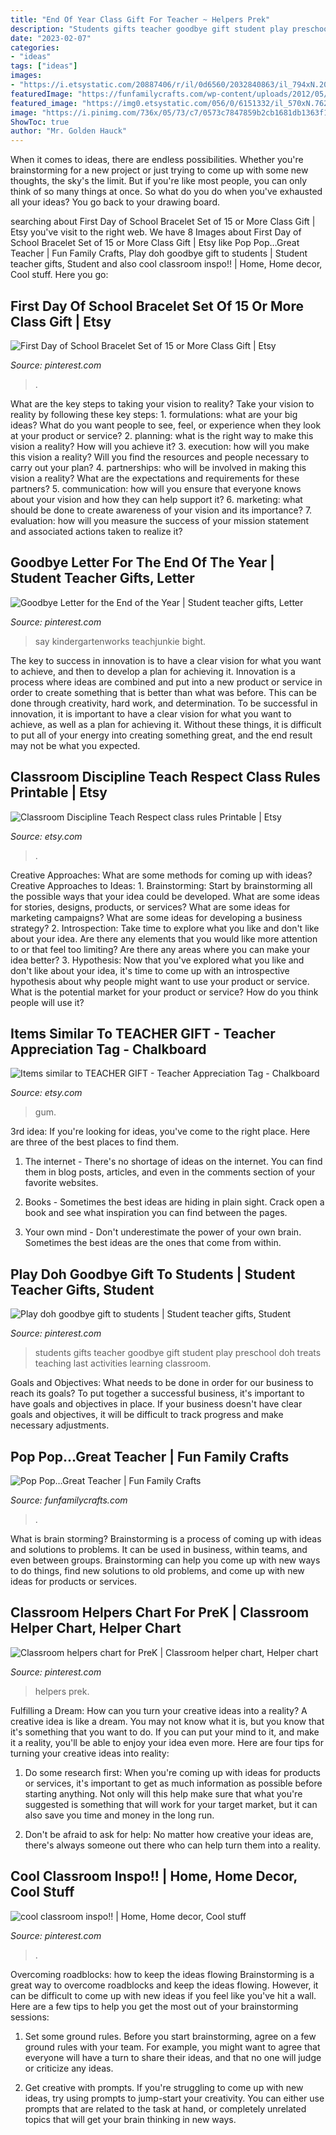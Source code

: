 ```yaml
---
title: "End Of Year Class Gift For Teacher ~ Helpers Prek"
description: "Students gifts teacher goodbye gift student play preschool doh treats teaching last activities learning classroom"
date: "2023-02-07"
categories:
- "ideas"
tags: ["ideas"]
images:
- "https://i.etsystatic.com/20887406/r/il/0d6560/2032840863/il_794xN.2032840863_1y1p.jpg"
featuredImage: "https://funfamilycrafts.com/wp-content/uploads/2012/05/pop-pop.jpg"
featured_image: "https://img0.etsystatic.com/056/0/6151332/il_570xN.762260294_6xht.jpg"
image: "https://i.pinimg.com/736x/05/73/c7/0573c7847859b2cb1681db1363f1bfdc.jpg"
ShowToc: true
author: "Mr. Golden Hauck"
---
```



When it comes to ideas, there are endless possibilities. Whether you're brainstorming for a new project or just trying to come up with some new thoughts, the sky's the limit. But if you're like most people, you can only think of so many things at once. So what do you do when you've exhausted all your ideas? You go back to your drawing board.

	

		
searching about First Day of School Bracelet Set of 15 or More Class Gift | Etsy you've visit to the right web. We have 8 Images about First Day of School Bracelet Set of 15 or More Class Gift | Etsy like Pop Pop…Great Teacher | Fun Family Crafts, Play doh goodbye gift to students | Student teacher gifts, Student and also cool classroom inspo!! | Home, Home decor, Cool stuff. Here you go:
		
    
## First Day Of School Bracelet Set Of 15 Or More Class Gift | Etsy

<img loading=lazy src="https://i.pinimg.com/736x/5a/6e/18/5a6e185120e5262c6aa7f1369b0cd94a.jpg" onerror="this.onerror=null;this.src='https://tse4.mm.bing.net/th?id=OIP.H_hUo7lyfB7LBNwILDizugHaJ3&amp;pid=15.1';" alt="First Day of School Bracelet Set of 15 or More Class Gift | Etsy">

_Source: pinterest.com_

>. 

	

What are the key steps to taking your vision to reality?
Take your vision to reality by following these key steps: 1. formulations: what are your big ideas? What do you want people to see, feel, or experience when they look at your product or service? 2. planning: what is the right way to make this vision a reality? How will you achieve it? 3. execution: how will you make this vision a reality? Will you find the resources and people necessary to carry out your plan? 4. partnerships: who will be involved in making this vision a reality? What are the expectations and requirements for these partners? 5. communication: how will you ensure that everyone knows about your vision and how they can help support it? 6. marketing: what should be done to create awareness of your vision and its importance? 7. evaluation: how will you measure the success of your mission statement and associated actions taken to realize it?

    
## Goodbye Letter For The End Of The Year | Student Teacher Gifts, Letter

<img loading=lazy src="https://i.pinimg.com/736x/5c/c7/cd/5cc7cd7554a58332e5d2bc6411f82812.jpg" onerror="this.onerror=null;this.src='https://tse3.mm.bing.net/th?id=OIP.AbSnj0rlTMJXnyJnZ7jVoAHaJ3&amp;pid=15.1';" alt="Goodbye Letter for the End of the Year | Student teacher gifts, Letter">

_Source: pinterest.com_

>say kindergartenworks teachjunkie bight. 

	

The key to success in innovation is to have a clear vision for what you want to achieve, and then to develop a plan for achieving it.
Innovation is a process where ideas are combined and put into a new product or service in order to create something that is better than what was before. This can be done through creativity, hard work, and determination. To be successful in innovation, it is important to have a clear vision for what you want to achieve, as well as a plan for achieving it. Without these things, it is difficult to put all of your energy into creating something great, and the end result may not be what you expected.

    
## Classroom Discipline Teach Respect Class Rules Printable | Etsy

<img loading=lazy src="https://i.etsystatic.com/20887406/r/il/0d6560/2032840863/il_794xN.2032840863_1y1p.jpg" onerror="this.onerror=null;this.src='https://tse3.mm.bing.net/th?id=OIP.-rjDEO01bNSsbK6yCjnu1QHaIp&amp;pid=15.1';" alt="Classroom Discipline Teach Respect class rules Printable | Etsy">

_Source: etsy.com_

>. 

	

Creative Approaches: What are some methods for coming up with ideas?
Creative Approaches to Ideas: 1. Brainstorming: Start by brainstorming all the possible ways that your idea could be developed. What are some ideas for stories, designs, products, or services? What are some ideas for marketing campaigns? What are some ideas for developing a business strategy? 2. Introspection: Take time to explore what you like and don't like about your idea. Are there any elements that you would like more attention to or that feel too limiting? Are there any areas where you can make your idea better? 3. Hypothesis: Now that you've explored what you like and don't like about your idea, it's time to come up with an introspective hypothesis about why people might want to use your product or service. What is the potential market for your product or service? How do you think people will use it? 
    
## Items Similar To TEACHER GIFT - Teacher Appreciation Tag - Chalkboard

<img loading=lazy src="https://img0.etsystatic.com/056/0/6151332/il_570xN.762260294_6xht.jpg" onerror="this.onerror=null;this.src='https://tse2.mm.bing.net/th?id=OIP.vTDqI6N5Tkpirop0zzc5ZwHaJ4&amp;pid=15.1';" alt="Items similar to TEACHER GIFT - Teacher Appreciation Tag - Chalkboard">

_Source: etsy.com_

>gum. 

	

3rd idea:
If you're looking for ideas, you've come to the right place. Here are three of the best places to find them.
1. The internet - There's no shortage of ideas on the internet. You can find them in blog posts, articles, and even in the comments section of your favorite websites.

2. Books - Sometimes the best ideas are hiding in plain sight. Crack open a book and see what inspiration you can find between the pages.

3. Your own mind - Don't underestimate the power of your own brain. Sometimes the best ideas are the ones that come from within.

    
## Play Doh Goodbye Gift To Students | Student Teacher Gifts, Student

<img loading=lazy src="https://i.pinimg.com/736x/5f/92/45/5f92455462a19a91ff87230d2e690b6f.jpg" onerror="this.onerror=null;this.src='https://tse3.mm.bing.net/th?id=OIP.4tkb4TAdZq2pTB2OP6ELZQHaJ3&amp;pid=15.1';" alt="Play doh goodbye gift to students | Student teacher gifts, Student">

_Source: pinterest.com_

>students gifts teacher goodbye gift student play preschool doh treats teaching last activities learning classroom. 

	

Goals and Objectives: What needs to be done in order for our business to reach its goals?
To put together a successful business, it's important to have goals and objectives in place. If your business doesn't have clear goals and objectives, it will be difficult to track progress and make necessary adjustments.

    
## Pop Pop…Great Teacher | Fun Family Crafts

<img loading=lazy src="https://funfamilycrafts.com/wp-content/uploads/2012/05/pop-pop.jpg" onerror="this.onerror=null;this.src='https://tse3.mm.bing.net/th?id=OIP.WsLWz0cG321lA4WlVrns_QHaMk&amp;pid=15.1';" alt="Pop Pop…Great Teacher | Fun Family Crafts">

_Source: funfamilycrafts.com_

>. 

	

What is brain storming?
Brainstorming is a process of coming up with ideas and solutions to problems. It can be used in business, within teams, and even between groups. Brainstorming can help you come up with new ways to do things, find new solutions to old problems, and come up with new ideas for products or services.

    
## Classroom Helpers Chart For PreK | Classroom Helper Chart, Helper Chart

<img loading=lazy src="https://i.pinimg.com/736x/00/f3/dc/00f3dc217d9a9a7338d2f4575141c99d--classroom-helper-chart-charts.jpg" onerror="this.onerror=null;this.src='https://tse3.mm.bing.net/th?id=OIP.jv6GIE7IiTJFdYoVgAogDgHaJ6&amp;pid=15.1';" alt="Classroom helpers chart for PreK | Classroom helper chart, Helper chart">

_Source: pinterest.com_

>helpers prek. 

	

Fulfilling a Dream: How can you turn your creative ideas into a reality?
A creative idea is like a dream. You may not know what it is, but you know that it's something that you want to do. If you can put your mind to it, and make it a reality, you'll be able to enjoy your idea even more. Here are four tips for turning your creative ideas into reality:
1. Do some research first: When you're coming up with ideas for products or services, it's important to get as much information as possible before starting anything. Not only will this help make sure that what you're suggested is something that will work for your target market, but it can also save you time and money in the long run.

2. Don't be afraid to ask for help: No matter how creative your ideas are, there's always someone out there who can help turn them into a reality.

    
## Cool Classroom Inspo!! | Home, Home Decor, Cool Stuff

<img loading=lazy src="https://i.pinimg.com/736x/05/73/c7/0573c7847859b2cb1681db1363f1bfdc.jpg" onerror="this.onerror=null;this.src='https://tse1.mm.bing.net/th?id=OIP.lRrTawhP591lcvlYFhXwfAHaGs&amp;pid=15.1';" alt="cool classroom inspo!! | Home, Home decor, Cool stuff">

_Source: pinterest.com_

>. 

	

Overcoming roadblocks: how to keep the ideas flowing
Brainstorming is a great way to overcome roadblocks and keep the ideas flowing. However, it can be difficult to come up with new ideas if you feel like you've hit a wall. Here are a few tips to help you get the most out of your brainstorming sessions:
1. Set some ground rules. Before you start brainstorming, agree on a few ground rules with your team. For example, you might want to agree that everyone will have a turn to share their ideas, and that no one will judge or criticize any ideas.

2. Get creative with prompts. If you're struggling to come up with new ideas, try using prompts to jump-start your creativity. You can either use prompts that are related to the task at hand, or completely unrelated topics that will get your brain thinking in new ways.


